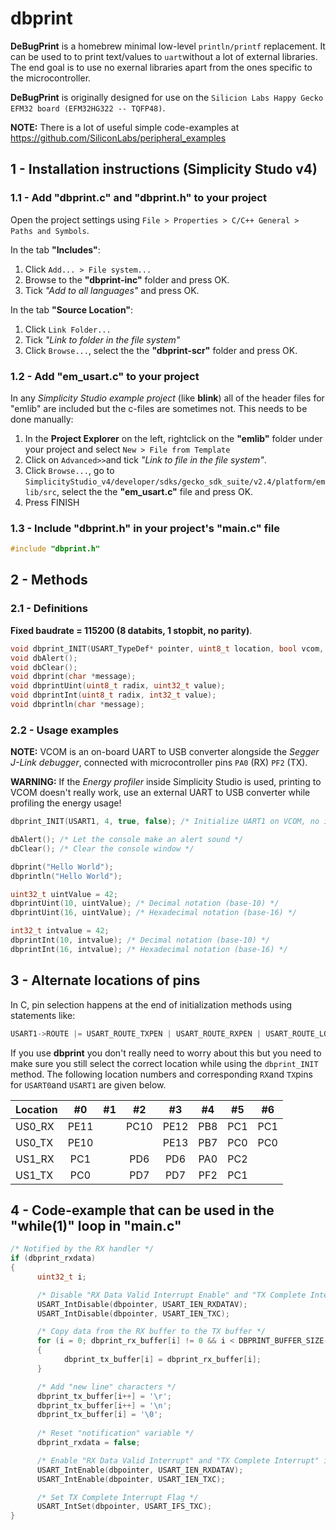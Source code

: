 # dbprint

**DeBugPrint** is a homebrew minimal low-level `println/printf` replacement. It can be used to to print text/values to `uart`without a lot of external libraries. The end goal is to use no exernal libraries apart from the ones specific to the microcontroller.

**DeBugPrint** is originally designed for use on the `Silicion Labs Happy Gecko EFM32 board (EFM32HG322 -- TQFP48)`.

**NOTE:** There is a lot of useful simple code-examples at https://github.com/SiliconLabs/peripheral_examples

## 1 - Installation instructions (Simplicity Studo v4)

### 1.1 - Add "dbprint.c" and "dbprint.h" to your project

Open the project settings using `File > Properties > C/C++ General > Paths and Symbols`.

In the tab **"Includes"**:
1. Click `Add... > File system...`
2. Browse to the **"dbprint-inc"** folder and press OK. 
3. Tick *"Add to all languages"* and press OK.

In the tab **"Source Location"**:
1. Click `Link Folder...`
2. Tick *"Link to folder in the file system"*
3. Click `Browse...`, select the the **"dbprint-scr"** folder and press OK.

### 1.2 - Add "em_usart.c" to your project

In any *Simplicity Studio example project* (like **blink**) all of the header files for "emlib" are included but the c-files are sometimes not. This needs to be done manually:
1. In the **Project Explorer** on the left, rightclick on the **"emlib"** folder under your project and select `New > File from Template`
2. Click on `Advanced>>`and tick *"Link to file in the file system"*.
3. Click `Browse...`, go to `SimplicityStudio_v4/developer/sdks/gecko_sdk_suite/v2.4/platform/emlib/src`, select the the **"em_usart.c"** file and press OK.
4. Press FINISH

### 1.3 - Include "dbprint.h" in your project's "main.c" file

```C
#include "dbprint.h"
```

## 2 - Methods

### 2.1 - Definitions

**Fixed baudrate = 115200 (8 databits, 1 stopbit, no parity)**.
```C
void dbprint_INIT(USART_TypeDef* pointer, uint8_t location, bool vcom, bool interrupts);
void dbAlert();
void dbClear();
void dbprint(char *message);
void dbprintUint(uint8_t radix, uint32_t value);
void dbprintInt(uint8_t radix, int32_t value);
void dbprintln(char *message);
```

### 2.2 - Usage examples

**NOTE:** VCOM is an on-board UART to USB converter alongside the *Segger J-Link debugger*, connected with microcontroller pins `PA0` (RX) `PF2` (TX).

**WARNING:** If the *Energy profiler* inside Simplicity Studio is used, printing to VCOM doesn't really work, use an external UART to USB converter while profiling the energy usage!

```C
dbprint_INIT(USART1, 4, true, false); /* Initialize UART1 on VCOM, no interrupts*/
```
```C
dbAlert(); /* Let the console make an alert sound */
dbClear(); /* Clear the console window */
```
```C
dbprint("Hello World");
dbprintln("Hello World");
```
```C
uint32_t uintValue = 42;
dbprintUint(10, uintValue); /* Decimal notation (base-10) */
dbprintUint(16, uintValue); /* Hexadecimal notation (base-16) */
```
```C
int32_t intvalue = 42;
dbprintInt(10, intvalue); /* Decimal notation (base-10) */
dbprintInt(16, intvalue); /* Hexadecimal notation (base-16) */
```


## 3 - Alternate locations of pins

In C, pin selection happens at the end of initialization methods using statements like:
```C
USART1->ROUTE |= USART_ROUTE_TXPEN | USART_ROUTE_RXPEN | USART_ROUTE_LOCATION_LOC0;
```

If you use **dbprint** you don't really need to worry about this but you need to make sure you still select the correct location while using the `dbprint_INIT` method. The following location numbers and corresponding `RX`and `TX`pins for `USART0`and `USART1` are given below.

| Location |  #0  |  #1  |  #2  |  #3  |  #4  |  #5  |  #6  |
| -------- |:----:|:----:|:----:|:----:|:----:|:----:|:----:| 
| US0_RX   | PE11 |      | PC10 | PE12 | PB8  | PC1  | PC1  |
| US0_TX   | PE10 |      |      | PE13 | PB7  | PC0  | PC0  |
| US1_RX   | PC1  |      | PD6  | PD6  | PA0  | PC2  |      |
| US1_TX   | PC0  |      | PD7  | PD7  | PF2  | PC1  |      |


## 4 - Code-example that can be used in the "while(1)" loop in "main.c"
```C
/* Notified by the RX handler */
if (dbprint_rxdata)
{
      uint32_t i;

      /* Disable "RX Data Valid Interrupt Enable" and "TX Complete Interrupt Enable" interrupts */
      USART_IntDisable(dbpointer, USART_IEN_RXDATAV);
      USART_IntDisable(dbpointer, USART_IEN_TXC);

      /* Copy data from the RX buffer to the TX buffer */
      for (i = 0; dbprint_rx_buffer[i] != 0 && i < DBPRINT_BUFFER_SIZE-3; i++)
      {
            dbprint_tx_buffer[i] = dbprint_rx_buffer[i];
      }

      /* Add "new line" characters */
      dbprint_tx_buffer[i++] = '\r';
      dbprint_tx_buffer[i++] = '\n';
      dbprint_tx_buffer[i] = '\0';
      
      /* Reset "notification" variable */
      dbprint_rxdata = false;

      /* Enable "RX Data Valid Interrupt" and "TX Complete Interrupt" interrupts */
      USART_IntEnable(dbpointer, USART_IEN_RXDATAV);
      USART_IntEnable(dbpointer, USART_IEN_TXC);

      /* Set TX Complete Interrupt Flag */
      USART_IntSet(dbpointer, USART_IFS_TXC);
}
```


